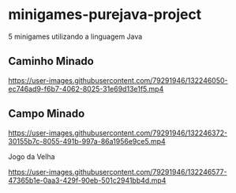# minigames-purejava-project
5 minigames utilizando a linguagem Java

## Caminho Minado

<div>





https://user-images.githubusercontent.com/79291946/132246050-ec746ad9-f6b7-4062-8025-31e69d13e1f5.mp4

</div>

## Campo Minado

<div>

https://user-images.githubusercontent.com/79291946/132246372-30155b7c-8055-491b-997a-86a1956e9ce5.mp4

</div
  
  ## Jogo da Velha
  

<div>
  
https://user-images.githubusercontent.com/79291946/132246577-47365b1e-0aa3-429f-90eb-501c2941bb4d.mp4

</div

